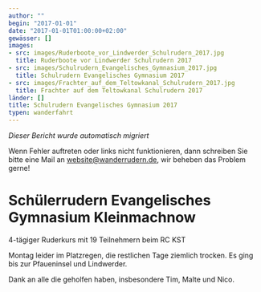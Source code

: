 ```yaml
---
author: ""
begin: "2017-01-01"
date: "2017-01-01T01:00:00+02:00"
gewässer: []
images:
- src: images/Ruderboote_vor_Lindwerder_Schulrudern_2017.jpg
  title: Ruderboote vor Lindwerder Schulrudern 2017
- src: images/Schulrudern_Evangelisches_Gymnasium_2017.jpg
  title: Schulrudern Evangelisches Gymnasium 2017
- src: images/Frachter_auf_dem_Teltowkanal_Schulrudern_2017.jpg
  title: Frachter auf dem Teltowkanal Schulrudern 2017
länder: []
title: Schulrudern Evangelisches Gymnasium 2017
typen: wanderfahrt
---
```



*Dieser Bericht wurde automatisch migriert*

Wenn Fehler auftreten oder links nicht funktionieren, dann schreiben Sie bitte eine Mail an website@wanderrudern.de, wir beheben das Problem gerne!



# Schülerrudern Evangelisches Gymnasium Kleinmachnow


4-tägiger Ruderkurs mit 19 Teilnehmern beim RC KST

Montag leider im Platzregen, die restlichen Tage ziemlich trocken. Es ging bis zur Pfaueninsel und Lindwerder.

Dank an alle die geholfen haben, insbesondere Tim, Malte und Nico.
